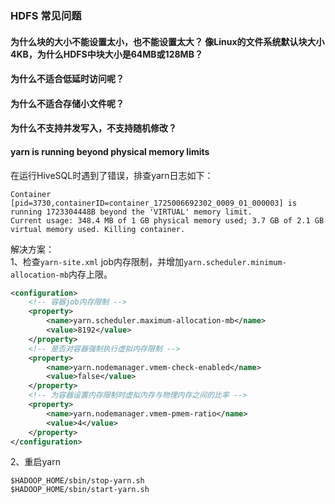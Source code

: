### HDFS 常见问题

#### 为什么块的大小不能设置太小，也不能设置太大？ 像Linux的文件系统默认块大小4KB，为什么HDFS中块大小是64MB或128MB？
#### 为什么不适合低延时访问呢？
#### 为什么不适合存储小文件呢？
#### 为什么不支持并发写入，不支持随机修改？

#### yarn is running beyond physical memory limits
在运行HiveSQL时遇到了错误，排查yarn日志如下：
```
Container [pid=3730,containerID=container_1725006692302_0009_01_000003] is running 1723304448B beyond the 'VIRTUAL' memory limit.
Current usage: 348.4 MB of 1 GB physical memory used; 3.7 GB of 2.1 GB virtual memory used. Killing container.
```
解决方案：<br>
1、检查`yarn-site.xml` job内存限制，并增加`yarn.scheduler.minimum-allocation-mb`内存上限。
```xml
<configuration>
    <!-- 容器job内存限制 -->
    <property>
        <name>yarn.scheduler.maximum-allocation-mb</name>
        <value>8192</value>
    </property>
    <!-- 是否对容器强制执行虚拟内存限制 -->
    <property>
        <name>yarn.nodemanager.vmem-check-enabled</name>
        <value>false</value>
    </property>
    <!-- 为容器设置内存限制时虚拟内存与物理内存之间的比率 -->
    <property>
        <name>yarn.nodemanager.vmem-pmem-ratio</name>
        <value>4</value>
    </property>
</configuration>

```
2、重启yarn
```shell
$HADOOP_HOME/sbin/stop-yarn.sh
$HADOOP_HOME/sbin/start-yarn.sh
```